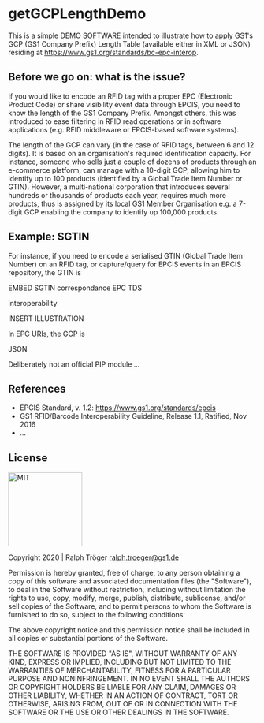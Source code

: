 # getGCPLengthDemo

This is a simple DEMO SOFTWARE intended to illustrate how to apply GS1's GCP (GS1 Company Prefix) Length Table (available either in XML or JSON) residing at https://www.gs1.org/standards/bc-epc-interop.

## Before we go on: what is the issue? 
If you would like to encode an RFID tag with a proper EPC (Electronic Product Code) or share visibility event data through EPCIS, you need to know the length of the GS1 Company Prefix. Amongst others, this was introduced to ease filtering in RFID read operations or in software applications (e.g. RFID middleware or EPCIS-based software systems).

The length of the GCP can vary (in the case of RFID tags, between 6 and 12 digits). It is based on an organisation's required identification capacity. For instance, someone who sells just a couple of dozens of products through an e-commerce platform, can manage with a 10-digit GCP, allowing him to identify up to 100 products (identified by a Global Trade Item Number or GTIN). However, a multi-national corporation that introduces several hundreds or thousands of products each year, requires much more products, thus is assigned by its local GS1 Member Organisation e.g. a 7-digit GCP enabling the company to identify up 100,000 products.

## Example: SGTIN
For instance, if you need to encode a serialised GTIN (Global Trade Item Number) on an RFID tag, or capture/query for EPCIS events in an EPCIS repository, the GTIN is 

EMBED SGTIN correspondance EPC TDS 




interoperability 



INSERT ILLUSTRATION 


In EPC URIs, the GCP is 


JSON 

Deliberately not an official PIP module ... 


## References
* EPCIS Standard, v. 1.2: https://www.gs1.org/standards/epcis
* GS1 RFID/Barcode Interoperability Guideline, Release 1.1, Ratified, Nov 2016
* ...


## License

<img alt="MIT" style="border-width:0" src="https://opensource.org/files/OSIApproved_1.png" width="150px;"/><br />

Copyright 2020 | Ralph Tröger <ralph.troeger@gs1.de>

Permission is hereby granted, free of charge, to any person obtaining a copy of this software and associated documentation files (the "Software"), to deal in the Software without restriction, including without limitation the rights to use, copy, modify, merge, publish, distribute, sublicense, and/or sell copies of the Software, and to permit persons to whom the Software is furnished to do so, subject to the following conditions:

The above copyright notice and this permission notice shall be included in all copies or substantial portions of the Software.

THE SOFTWARE IS PROVIDED "AS IS", WITHOUT WARRANTY OF ANY KIND, EXPRESS OR IMPLIED, INCLUDING BUT NOT LIMITED TO THE WARRANTIES OF MERCHANTABILITY, FITNESS FOR A PARTICULAR PURPOSE AND NONINFRINGEMENT. IN NO EVENT SHALL THE AUTHORS OR COPYRIGHT HOLDERS BE LIABLE FOR ANY CLAIM, DAMAGES OR OTHER LIABILITY, WHETHER IN AN ACTION OF CONTRACT, TORT OR OTHERWISE, ARISING FROM, OUT OF OR IN CONNECTION WITH THE SOFTWARE OR THE USE OR OTHER DEALINGS IN THE SOFTWARE.